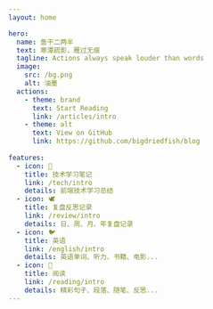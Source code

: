 ```yaml
---
layout: home

hero:
  name: 鱼干二两半
  text: 寒潭疏影，雁过无痕
  tagline: Actions always speak louder than words
  image:
    src: /bg.png
    alt: 油墨
  actions:
    - theme: brand
      text: Start Reading
      link: /articles/intro
    - theme: alt
      text: View on GitHub
      link: https://github.com/bigdriedfish/blog
    
features: 
  - icon: 🦜
    title: 技术学习笔记
    link: /tech/intro
    details: 前端技术学习总结
  - icon: 🕊️
    title: 复盘反思记录
    link: /review/intro
    details: 日、周、月、年复盘记录
  - icon: 🐦
    title: 英语
    link: /english/intro
    details: 英语单词、听力、书籍、电影...
  - icon: 🦢
    title: 阅读
    link: /reading/intro
    details: 精彩句子、段落、随笔、反思...
---
```



